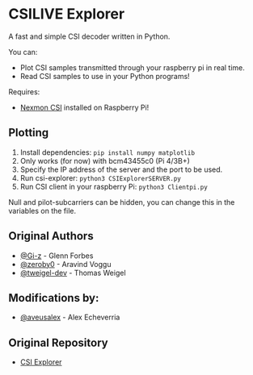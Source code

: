 # CSILIVE Explorer

A fast and simple CSI decoder written in Python.

You can:
- Plot CSI samples transmitted through your raspberry pi in real time.
- Read CSI samples to use in your Python programs!

Requires:
- [Nexmon CSI](https://github.com/seemoo-lab/Nexmon_csi) installed on Raspberry Pi!

## Plotting

1. Install dependencies: `pip install numpy matplotlib`
2. Only works (for now) with bcm43455c0 (Pi 4/3B+)
3. Specify the IP address of the server and the port to be used.
4. Run csi-explorer: `python3 CSIExplorerSERVER.py`
5. Run CSI client in your raspberry Pi: `python3 Clientpi.py`

Null and pilot-subcarriers can be hidden, you can change this in the variables on the file.


## Original Authors
* [@Gi-z](https://github.com/Gi-z) - Glenn Forbes
* [@zeroby0](https://github.com/zeroby0) - Aravind Voggu
* [@tweigel-dev](https://github.com/tweigel-dev) - Thomas Weigel

## Modifications by:
* [@aveusalex](https://github.com/aveusalex) - Alex Echeverria

## Original Repository
* [CSI Explorer](https://github.com/nexmonster/nexmon_csi/tree/feature/python/utils/python)
